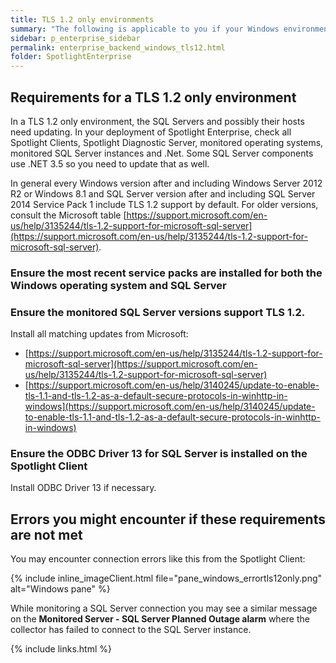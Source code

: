 ```yaml
---
title: TLS 1.2 only environments
summary: "The following is applicable to you if your Windows environment is TLS 1.2 only."
sidebar: p_enterprise_sidebar
permalink: enterprise_backend_windows_tls12.html
folder: SpotlightEnterprise
---
```




## Requirements for a TLS 1.2 only environment

In a TLS 1.2 only environment, the SQL Servers and possibly their hosts need updating. In your deployment of Spotlight Enterprise, check all Spotlight Clients, Spotlight Diagnostic Server, monitored operating systems, monitored SQL Server instances and .Net. Some SQL Server components use .NET 3.5 so you need to update that as well.

In general every Windows version after and including Windows Server 2012 R2 or Windows 8.1  and SQL Server version after and including SQL Server 2014 Service Pack 1 include TLS 1.2 support by default. For older versions, consult the Microsoft table  [https://support.microsoft.com/en-us/help/3135244/tls-1.2-support-for-microsoft-sql-server](https://support.microsoft.com/en-us/help/3135244/tls-1.2-support-for-microsoft-sql-server).

### Ensure the most recent service packs are installed for both the Windows operating system and SQL Server


### Ensure the monitored SQL Server versions support TLS 1.2.

Install all matching updates from Microsoft:

* [https://support.microsoft.com/en-us/help/3135244/tls-1.2-support-for-microsoft-sql-server](https://support.microsoft.com/en-us/help/3135244/tls-1.2-support-for-microsoft-sql-server)
* [https://support.microsoft.com/en-us/help/3140245/update-to-enable-tls-1.1-and-tls-1.2-as-a-default-secure-protocols-in-winhttp-in-windows](https://support.microsoft.com/en-us/help/3140245/update-to-enable-tls-1.1-and-tls-1.2-as-a-default-secure-protocols-in-winhttp-in-windows)


### Ensure the ODBC Driver 13 for SQL Server is installed on the Spotlight Client
Install ODBC Driver 13 if necessary.


## Errors you might encounter if these requirements are not met

You may encounter connection errors like this from the Spotlight Client:

{% include inline_imageClient.html file="pane_windows_errortls12only.png" alt="Windows pane" %}

While monitoring a SQL Server connection you may see a similar message on the **Monitored Server - SQL Server Planned Outage alarm** where the collector has failed to connect to the SQL Server instance.



{% include links.html %}
